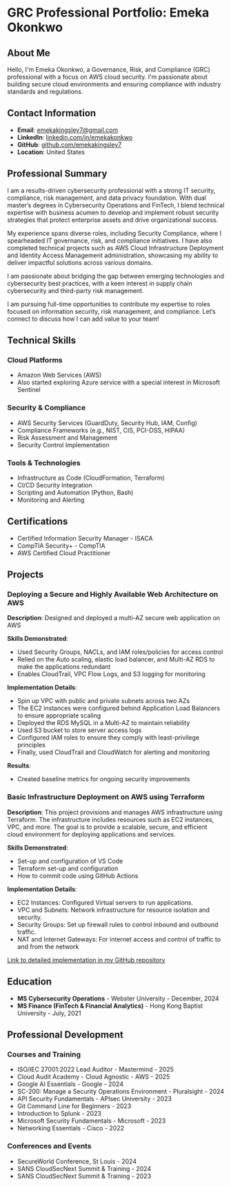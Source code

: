 # GRC Professional Portfolio: Emeka Okonkwo

## About Me

Hello, I'm Emeka Okonkwo, a Governance, Risk, and Compliance (GRC) professional with a focus on AWS cloud security. I'm passionate about building secure cloud environments and ensuring compliance with industry standards and regulations.


## Contact Information

- **Email**: emekakingsley7@gmail.com
- **LinkedIn**: [linkedin.com/in/emekakonkwo](https://linkedin.com/in/emekaokonkwo)
- **GitHub**: [github.com/emekakingsley7](https://github.com/emekakingsley7)
- **Location**: United States

## Professional Summary

I am a results-driven cybersecurity professional with a strong IT security, compliance, risk management, and data privacy foundation. With dual master’s degrees in Cybersecurity Operations and FinTech, I blend technical expertise with business acumen to develop and implement robust security strategies that protect enterprise assets and drive organizational success.

My experience spans diverse roles, including Security Compliance, where I spearheaded IT governance, risk, and compliance initiatives. I have also completed technical projects such as AWS Cloud Infrastructure Deployment and Identity Access Management administration, showcasing my ability to deliver impactful solutions across various domains.

I am passionate about bridging the gap between emerging technologies and cybersecurity best practices, with a keen interest in supply chain cybersecurity and third-party risk management.

I am pursuing full-time opportunities to contribute my expertise to roles focused on information security, risk management, and compliance. Let’s connect to discuss how I can add value to your team!

## Technical Skills

### Cloud Platforms
- Amazon Web Services (AWS)
- Also started exploring Azure service with a special interest in Microsoft Sentinel

### Security & Compliance
- AWS Security Services (GuardDuty, Security Hub, IAM, Config)
- Compliance Frameworks (e.g., NIST, CIS, PCI-DSS, HIPAA)
- Risk Assessment and Management
- Security Control Implementation

### Tools & Technologies
- Infrastructure as Code (CloudFormation, Terraform)
- CI/CD Security Integration
- Scripting and Automation (Python, Bash)
- Monitoring and Alerting

## Certifications

- Certified Information Security Manager - ISACA
- CompTIA Security+ - CompTIA
- AWS Certified Cloud Practitioner

## Projects

### Deploying a Secure and Highly Available Web Architecture on AWS

**Description**: Designed and deployed a multi-AZ secure web application on AWS

**Skills Demonstrated**:
- Used Security Groups, NACLs, and IAM roles/policies for access control
- Relied on the Auto scaling, elastic load balancer, and Multi-AZ RDS to make the applications redundant
- Enables CloudTrail, VPC Flow Logs, and S3 logging for monitoring

**Implementation Details**:
- Spin up VPC with public and private subnets across two AZs
- The EC2 instances were configured behind Application Load Balancers to ensure appropriate scaling
- Deployed the RDS MySQL in a Multi-AZ to maintain reliability
- Used S3 bucket to store server access logs
- Configured IAM roles to ensure  they comply with least-privilege principles
- Finally, used CloudTrail and CloudWatch for alerting and monitoring

**Results**:
- Created baseline metrics for ongoing security improvements


### Basic Infrastructure Deployment on AWS using Terraform


**Description**: This project provisions and manages AWS infrastructure using Terraform. The infrastructure includes resources such as EC2 instances, VPC, and more. The goal is to provide a scalable, secure, and efficient cloud environment for deploying applications and services.

**Skills Demonstrated**:
- Set-up and configuration of VS Code
- Terraform set-up and configuration
- How to commit code using GitHub Actions

**Implementation Details**:
- EC2 Instances: Configured Virtual servers to run applications.
- VPC and Subnets: Network infrastructure for resource isolation and security.
- Security Groups: Set up firewall rules to control inbound and outbound traffic.
- NAT and Internet Gateways: For internet access and control of traffic to and from the network

[Link to detailed implementation in my GitHub repository](https://github.com/emekakingsley7/cloudinfra/blob/main/README.md)



## Education

- **MS Cybersecurity Operations** - Webster University - December, 2024
- **MS Finance (FinTech & Financial Analytics)** - Hong Kong Baptist University - July, 2021

## Professional Development

### Courses and Training
- ISO/IEC 27001:2022 Lead Auditor - Mastermind - 2025
- Cloud Audit Academy - Cloud Agnostic - AWS - 2025
- Google AI Essentials - Google - 2024
- SC-200: Manage a Security Operations Environment - Pluralsight - 2024
- API Security Fundamentals - APIsec University - 2023
- Git Command Line for Beginners - 2023
- Introduction to Splunk - 2023
- Microsoft Security Fundamentals - Microsoft - 2023
- Networking Essentials - Cisco - 2022

### Conferences and Events
- SecureWorld Conference, St Louis - 2024
- SANS CloudSecNext Summit & Training - 2024
- SANS CloudSecNext Summit & Training - 2023
